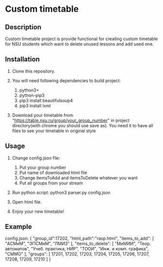 # Custom timetable

## Description

Custom timetable project is provide functional for creating custom timetable for NSU students which want to delete unused lessons and add used one.

## Installation

1. Clone this repository.

2. You will need following dependencies to build project:
   1. python3+
   2. python-pip3
   3. pip3 install beautifulsoup4
   4. pip3 install lxml

3. Download your timetable from "https://table.nsu.ru/group/your_group_number" in project directory(with chrome you should use save as).
You need it to have all files to see your timetable in original style

## Usage
1. Change config.json file:
   1. Put your group number
   2. Put name of downloaded html file
   3. Change itemsToAdd and itemsToDelete whatever you want
   4. Put all groups from your stream

2. Run python script:
   python3 parser.py config.json
3. Open html file.
3. Enjoy your new timetable!

## Example
   config.json:
	{
		"group_id":17202,
		"html_path":"rasp.html",
		"items_to_add":
		[
			"АСМиМ", 
			"ЭПСМиМ", 
			"ЛМИЗ"
		],
		"items_to_delete":
		[
			"МиМИИ",
			"Теор. автоматов", 
			"Учеб. практика, НИР",
			"ТООИ",
			"Инж. и комп. графика",
			"СММО"
		],
		"groups":
		[
			17201,
			17202,
			17203,
			17204,
			17205,
			17206,
			17207,
			17208,
			17209,
			17210
		]
	}
